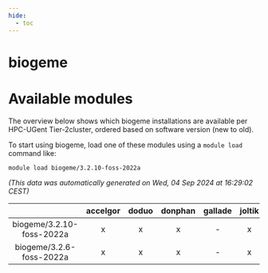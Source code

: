 ```yaml
---
hide:
  - toc
---
```


biogeme
=======

# Available modules


The overview below shows which biogeme installations are available per HPC-UGent Tier-2cluster, ordered based on software version (new to old).

To start using biogeme, load one of these modules using a `module load` command like:

```shell
module load biogeme/3.2.10-foss-2022a
```

*(This data was automatically generated on Wed, 04 Sep 2024 at 16:29:02 CEST)*  

| |accelgor|doduo|donphan|gallade|joltik|shinx|skitty|
| :---: | :---: | :---: | :---: | :---: | :---: | :---: | :---: |
|biogeme/3.2.10-foss-2022a|x|x|x|-|x|-|x|
|biogeme/3.2.6-foss-2022a|x|x|x|-|x|-|x|
